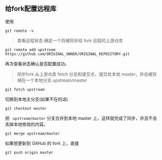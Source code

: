 ## 给fork配置远程库  
使用  
```
git remote -v
```
> 查看远程状态
确定一个将被同步给 fork 远程的上游仓库 
```
git remote add upstream https://github.com/ORIGINAL_OWNER/ORIGINAL_REPOSITORY.git
```
再次查看状态确认是否配置成功。

> 同步fork
从上游仓库 fetch 分支和提交点，提交给本地 master，并会被存储在一个本地分支 upstream/master 
``` 
git fetch upstream 
```
切换到本地主分支(如果不在的话) 
``` 
git checkout master
``` 
把 ``` upstream/master```  分支合并到本地 master 上，这样就完成了同步，并且不会丢掉本地修改的内容。 
``` 
git merge upstream/master
``` 
如果想更新到 GitHub 的 fork 上，直接
``` 
git push origin master
``` 
